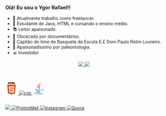 ### Olá! Eu sou o Ygor Rafael!!

- 🔭 Atualmente trabalho como freelancer.
- 🌱 Estudante de Java, HTML e cursando o ensino médio.
- 📚 Leitor apaixonado.
- 🎥 Obcecado por documentários.
- 🏀 Capitão do time de Basquete da Escola E.E Dom Paulo Rolim Loureiro.
- 🦕 Apaixonadíssimo por paleontologia.
- 📊 Investidor
 <div align="center">
  <a href="https://github.com/YgorRafael12">
  <img height="180em" src="https://github-readme-stats.vercel.app/api?username=YgorRafael12&show_icons=true&theme=dracula&include_all_commits=true&count_private=true"/>
  <img height="180em" src="https://github-readme-stats.vercel.app/api/top-langs/?username=YgorRafael12&layout=compact&langs_count=7&theme=dracula"/>
</div>

 ##
 
<div style="display: inline_block"><br>
 <img src="https://raw.githubusercontent.com/devicons/devicon/master/icons/html5/html5-original-wordmark.svg" alt="html5" width="40" height="40"/>
 <img src="https://cdn.jsdelivr.net/gh/devicons/devicon/icons/css3/css3-original-wordmark.svg" alt="css" width="40" height="40">
 <img src="https://raw.githubusercontent.com/devicons/devicon/master/icons/java/java-original.svg" alt="java" width="40" height="40"/>
 </div>
 
 ##
 
 <div>
   <a href="https://www.linkedin.com/in/ygor-rafael-533bb2247/" target="_blank"> <img src="https://img.shields.io/badge/LinkedIn-0077B5?style=for-the-badge&logo=linkedin&logoColor=white alt=LinkedIn">
  <a href="YgorRafaelOficial@protonmail.com" target="_blank"> <img src="https://img.shields.io/badge/ProtonMail-8B89CC?style=for-the-badge&logo=protonmail&logoColor=white" alt="ProtonMail">
 <a href="https://www.instagram.com/zuykoihe/" target="_blank"> <img src="https://img.shields.io/badge/Instagram-E4405F?style=for-the-badge&logo=instagram&logoColor=white" alt="Instagram">
 <a href="https://pt.quora.com/profile/Zuykoihe" target="_blank"> <img src="https://img.shields.io/badge/Quora-%23B92B27.svg?&style=for-the-badge&logo=Quora&logoColor=white" alt="Quora"> 
</div>
